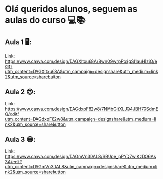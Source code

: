 # Olá queridos alunos, seguem as aulas do curso 💻📚

## Aula 1 🖥️:
Link: https://www.canva.com/design/DAGXltxu68A/8wnO9wrpPo8gSl1auH1ziQ/edit?utm_content=DAGXltxu68A&utm_campaign=designshare&utm_medium=link2&utm_source=sharebutton

## Aula 2 😍:

Link: https://www.canva.com/design/DAGdxpF82w8/7NMbGltXLJQ4JBH7XSdmEQ/edit?utm_content=DAGdxpF82w8&utm_campaign=designshare&utm_medium=link2&utm_source=sharebutton


## Aula 3 😁:

Link: https://www.canva.com/design/DAGmVn3DAL8/SBUpe_pPYQ7wlKzDO6As3A/edit?utm_content=DAGmVn3DAL8&utm_campaign=designshare&utm_medium=link2&utm_source=sharebutton
